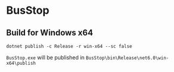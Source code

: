 # BusStop

## Build for Windows x64

```
dotnet publish -c Release -r win-x64 --sc false
```

`BusStop.exe` will be published in `BusStop\bin\Release\net6.0\win-x64\publish`